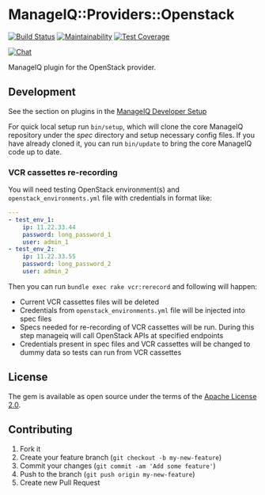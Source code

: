 # ManageIQ::Providers::Openstack

[![Build Status](https://travis-ci.com/ManageIQ/manageiq-providers-openstack.svg?branch=master)](https://travis-ci.com/github/ManageIQ/manageiq-providers-openstack)
[![Maintainability](https://api.codeclimate.com/v1/badges/d4ac5021ef2927f3b3a7/maintainability)](https://codeclimate.com/github/ManageIQ/manageiq-providers-openstack/maintainability)
[![Test Coverage](https://api.codeclimate.com/v1/badges/d4ac5021ef2927f3b3a7/test_coverage)](https://codeclimate.com/github/ManageIQ/manageiq-providers-openstack/test_coverage)

[![Chat](https://badges.gitter.im/Join%20Chat.svg)](https://gitter.im/ManageIQ/manageiq-providers-openstack?utm_source=badge&utm_medium=badge&utm_campaign=pr-badge&utm_content=badge)

ManageIQ plugin for the OpenStack provider.

## Development

See the section on plugins in the [ManageIQ Developer Setup](http://manageiq.org/docs/guides/developer_setup/plugins)

For quick local setup run `bin/setup`, which will clone the core ManageIQ repository under the *spec* directory and setup necessary config files. If you have already cloned it, you can run `bin/update` to bring the core ManageIQ code up to date.

### VCR cassettes re-recording

You will need testing OpenStack environment(s) and `openstack_environments.yml` file with credentials in format like:

```yml
---
- test_env_1:
    ip: 11.22.33.44
    password: long_password_1
    user: admin_1
- test_env_2:
    ip: 11.22.33.55
    password: long_password_2
    user: admin_2
```

Then you can run `bundle exec rake vcr:rerecord` and following will happen:
* Current VCR cassettes files will be deleted
* Credentials from `openstack_environments.yml` file will be injected into spec files
* Specs needed for re-recording of VCR cassettes will be run. During this step manageiq will call OpenStack APIs at specified endpoints
* Credentials present in spec files and VCR cassettes will be changed to dummy data so tests can run from VCR cassettes

## License

The gem is available as open source under the terms of the [Apache License 2.0](http://www.apache.org/licenses/LICENSE-2.0).

## Contributing

1. Fork it
2. Create your feature branch (`git checkout -b my-new-feature`)
3. Commit your changes (`git commit -am 'Add some feature'`)
4. Push to the branch (`git push origin my-new-feature`)
5. Create new Pull Request
